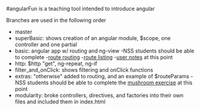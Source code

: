 #angularFun is a teaching tool intended to introduce angular

Branches are used in the following order
- master
- superBasic: shows creation of an angular module, $scope, one controller and one partial
- basic: angular app w/ routing and ng-view
  -NSS students should be able to complete 
    -[route routing](https://github.com/nashville-software-school/front-end-milestones/blob/master/6-modern-frameworks/exercises/1-basic/MF_ROUTE_ROUTING.md)
    -[route listing](https://github.com/nashville-software-school/front-end-milestones/blob/master/6-modern-frameworks/exercises/1-basic/MF_ROUTE_LISTING.md)
    -[user notes](https://github.com/nashville-software-school/front-end-milestones/blob/master/6-modern-frameworks/exercises/1-basic/MF_USER_NOTES.md) at this point  
- http: $http "get", ng-repeat, ng-if
- filter_and_onClick: shows filtering and onClick functions
- extras: "otherwise" added to routing, and an example of $routeParams
  -NSS students should be able to complete the [mushroom exercise](https://github.com/nashville-software-school/front-end-milestones/blob/master/6-modern-frameworks/exercises/1-basic/MF_MUSHROOMS.md) at this point
- modularity: broke controllers, directives, and factories into their own files and included them in index.html